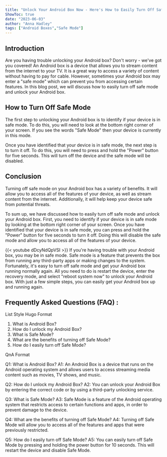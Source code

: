 ```yaml
---
title: "Unlock Your Android Box Now - Here's How to Easily Turn Off Safe Mode!"
ShowToc: true 
date: "2023-06-03"
author: "Anna Hadley" 
tags: ["Android Boxes","Safe Mode"]
---
```

## Introduction 
Are you having trouble unlocking your Android box? Don't worry - we've got you covered! An Android box is a device that allows you to stream content from the internet to your TV. It is a great way to access a variety of content without having to pay for cable. However, sometimes your Android box may enter a "safe mode" which can prevent you from accessing certain features. In this blog post, we will discuss how to easily turn off safe mode and unlock your Android box.

## How to Turn Off Safe Mode
The first step to unlocking your Android box is to identify if your device is in safe mode. To do this, you will need to look at the bottom right corner of your screen. If you see the words "Safe Mode" then your device is currently in this mode.

Once you have identified that your device is in safe mode, the next step is to turn it off. To do this, you will need to press and hold the "Power" button for five seconds. This will turn off the device and the safe mode will be disabled.

## Conclusion
Turning off safe mode on your Android box has a variety of benefits. It will allow you to access all of the features of your device, as well as stream content from the internet. Additionally, it will help keep your device safe from potential threats.

To sum up, we have discussed how to easily turn off safe mode and unlock your Android box. First, you need to identify if your device is in safe mode by looking at the bottom right corner of your screen. Once you have identified that your device is in safe mode, you can press and hold the "Power" button for five seconds to turn it off. Doing this will disable the safe mode and allow you to access all of the features of your device.

{{< youtube dDcyNdQpVSI >}} 
If you're having trouble with your Android box, you may be in safe mode. Safe mode is a feature that prevents the box from running any third-party apps or making changes to the system. Fortunately, it's easy to turn off safe mode and get your Android box running normally again. All you need to do is restart the device, enter the recovery mode, and select "reboot system now" to unlock your Android box. With just a few simple steps, you can easily get your Android box up and running again.

## Frequently Asked Questions (FAQ) :
List Style Hugo Format

1. What is Android Box?
2. How do I unlock my Android Box?
3. What is Safe Mode?
4. What are the benefits of turning off Safe Mode?
5. How do I easily turn off Safe Mode?

QnA Format

Q1: What is Android Box?
A1: An Android Box is a device that runs on the Android operating system and allows users to access streaming media content such as movies, TV shows, and music.

Q2: How do I unlock my Android Box?
A2: You can unlock your Android Box by entering the correct code or by using a third-party unlocking service.

Q3: What is Safe Mode?
A3: Safe Mode is a feature of the Android operating system that restricts access to certain functions and apps, in order to prevent damage to the device.

Q4: What are the benefits of turning off Safe Mode?
A4: Turning off Safe Mode will allow you to access all of the features and apps that were previously restricted.

Q5: How do I easily turn off Safe Mode?
A5: You can easily turn off Safe Mode by pressing and holding the power button for 10 seconds. This will restart the device and disable Safe Mode.


